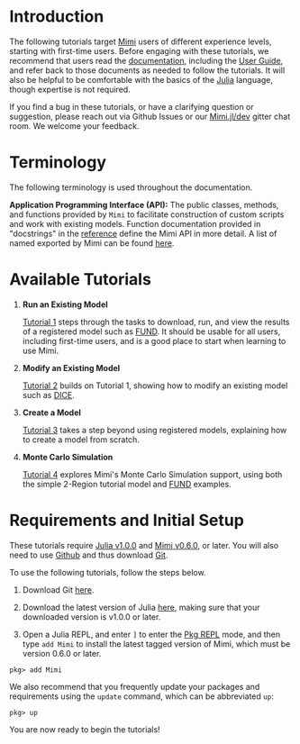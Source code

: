 # Introduction

The following tutorials target [Mimi](https://github.com/anthofflab/Mimi.jl) users of different experience levels, starting with first-time users.  Before engaging with these tutorials, we recommend that users read the [documentation](http://anthofflab.berkeley.edu/Mimi.jl/latest/), including the [User Guide](http://anthofflab.berkeley.edu/Mimi.jl/latest/userguide.html), and refer back to those documents as needed to follow the tutorials.  It will also be helpful to be comfortable with the basics of the [Julia](https://julialang.org/) language, though expertise is not required.

If you find a bug in these tutorials, or have a clarifying question or suggestion, please reach out via Github Issues or our [Mimi.jl/dev](https://gitter.im/anthofflab/Mimi.jl/dev) gitter chat room.  We welcome your feedback.

# Terminology

The following terminology is used throughout the documentation.

**Application Programming Interface (API):**  The public classes, methods, and functions provided by `Mimi` to facilitate construction of custom scripts and work with existing models. Function documentation provided in "docstrings" in the [reference](http://anthofflab.berkeley.edu/Mimi.jl/latest/reference.html) define the Mimi API in more detail. A list of named exported by Mimi can be found [here](http://anthofflab.berkeley.edu/Mimi.jl/dev/reference/).

# Available Tutorials

1. **Run an Existing Model**

   [Tutorial 1](http://anthofflab.berkeley.edu/Mimi.jl/latest/tutorials/tutorial_1.html) steps through the tasks to download, run, and view the results of a registered model such as [FUND](http://www.fund-model.org).  It should be usable for all users, including first-time users, and is a good place to start when learning to use Mimi.

2. **Modify an Existing Model**

   [Tutorial 2](http://anthofflab.berkeley.edu/Mimi.jl/latest/tutorials/tutorial_2.html) builds on Tutorial 1, showing how to modify an existing model such as [DICE](https://github.com/anthofflab/mimi-dice-2010.jl).

3. **Create a Model**

   [Tutorial 3](http://anthofflab.berkeley.edu/Mimi.jl/latest/tutorials/tutorial_3.html) takes a step beyond using registered models, explaining how to create a model from scratch.

4. **Monte Carlo Simulation**

   [Tutorial 4](http://anthofflab.berkeley.edu/Mimi.jl/latest/tutorials/tutorial_4.html) explores Mimi's Monte Carlo Simulation support, using both the simple 2-Region tutorial model and [FUND](http://www.fund-model.org) examples.


# Requirements and Initial Setup

These tutorials require [Julia v1.0.0](https://julialang.org/downloads/) and [Mimi v0.6.0](https://github.com/anthofflab/Mimi.jl), or later. You will also need to use [Github](https://github.com) and thus download [Git](https://git-scm.com/downloads).

To use the following tutorials, follow the steps below.

1. Download Git [here](https://git-scm.com/downloads).

2. Download the latest version of Julia [here](https://julialang.org/downloads/), making sure that your downloaded version is v1.0.0 or later.

3. Open a Julia REPL, and enter `]` to enter the [Pkg REPL](https://docs.julialang.org/en/v1/stdlib/Pkg/index.html) mode, and then type `add Mimi` to install the latest tagged version of Mimi, which must be version 0.6.0 or later.

```
pkg> add Mimi
```

We also recommend that you frequently update your packages and requirements using the `update` command, which can be abbreviated `up`:
```
pkg> up
```

You are now ready to begin the tutorials!

